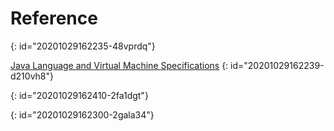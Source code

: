 # Reference
{: id="20201029162235-48vprdq"}

[Java Language and Virtual Machine Specifications](https://docs.oracle.com/javase/specs/index.html)
{: id="20201029162239-d210vh8"}

{: id="20201029162410-2fa1dgt"}

{: id="20201029162300-2gala34"}
